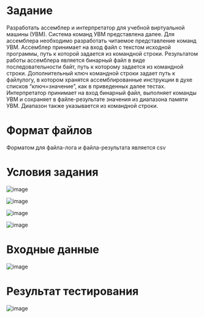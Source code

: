 # Задание

Разработать ассемблер и интерпретатор для учебной виртуальной машины
(УВМ). Система команд УВМ представлена далее.
Для ассемблера необходимо разработать читаемое представление команд
УВМ. Ассемблер принимает на вход файл с текстом исходной программы, путь к
которой задается из командной строки. Результатом работы ассемблера является
бинарный файл в виде последовательности байт, путь к которому задается из
командной строки. Дополнительный ключ командной строки задает путь к файлулогу, в котором хранятся ассемблированные инструкции в духе списков
“ключ=значение”, как в приведенных далее тестах.
Интерпретатор принимает на вход бинарный файл, выполняет команды УВМ
и сохраняет в файле-результате значения из диапазона памяти УВМ. Диапазон
также указывается из командной строки.

# Формат файлов

Форматом для файла-лога и файла-результата является csv

# Условия задания

![image](https://github.com/user-attachments/assets/376965b6-487f-4c66-ad76-bc3728b3c554)

![image](https://github.com/user-attachments/assets/0a784e80-90e4-4f33-9799-41e862e95729)

![image](https://github.com/user-attachments/assets/fe446c7d-c82b-47ad-a00c-1f62fa40b8b2)

![image](https://github.com/user-attachments/assets/b28df692-ad51-4124-a693-dd01693765a2)

# Входные данные

![image](https://github.com/user-attachments/assets/86006b17-d23e-4b3b-b7b4-85cacbfaa0d2)

# Результат тестирования

![image](https://github.com/user-attachments/assets/e7c3e643-349d-4c67-bc4c-2146a565a000)

